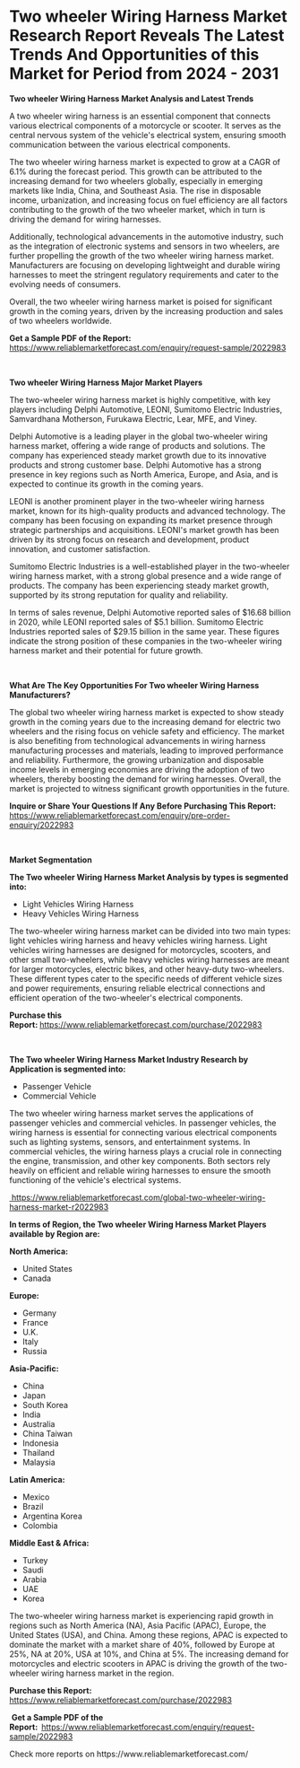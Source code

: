 <p><h1>Two wheeler Wiring Harness Market Research Report Reveals The Latest Trends And Opportunities of this Market for Period from 2024 - 2031</h1></p><p><strong>Two wheeler Wiring Harness Market Analysis and Latest Trends</strong></p>
<p><p>A two wheeler wiring harness is an essential component that connects various electrical components of a motorcycle or scooter. It serves as the central nervous system of the vehicle's electrical system, ensuring smooth communication between the various electrical components.</p><p>The two wheeler wiring harness market is expected to grow at a CAGR of 6.1% during the forecast period. This growth can be attributed to the increasing demand for two wheelers globally, especially in emerging markets like India, China, and Southeast Asia. The rise in disposable income, urbanization, and increasing focus on fuel efficiency are all factors contributing to the growth of the two wheeler market, which in turn is driving the demand for wiring harnesses.</p><p>Additionally, technological advancements in the automotive industry, such as the integration of electronic systems and sensors in two wheelers, are further propelling the growth of the two wheeler wiring harness market. Manufacturers are focusing on developing lightweight and durable wiring harnesses to meet the stringent regulatory requirements and cater to the evolving needs of consumers.</p><p>Overall, the two wheeler wiring harness market is poised for significant growth in the coming years, driven by the increasing production and sales of two wheelers worldwide.</p></p>
<p><strong>Get a Sample PDF of the Report:&nbsp;</strong> <a href="https://www.reliablemarketforecast.com/enquiry/request-sample/2022983">https://www.reliablemarketforecast.com/enquiry/request-sample/2022983</a></p>
<p>&nbsp;</p>
<p><strong>Two wheeler Wiring Harness Major Market Players</strong></p>
<p><p>The two-wheeler wiring harness market is highly competitive, with key players including Delphi Automotive, LEONI, Sumitomo Electric Industries, Samvardhana Motherson, Furukawa Electric, Lear, MFE, and Viney. </p><p>Delphi Automotive is a leading player in the global two-wheeler wiring harness market, offering a wide range of products and solutions. The company has experienced steady market growth due to its innovative products and strong customer base. Delphi Automotive has a strong presence in key regions such as North America, Europe, and Asia, and is expected to continue its growth in the coming years.</p><p>LEONI is another prominent player in the two-wheeler wiring harness market, known for its high-quality products and advanced technology. The company has been focusing on expanding its market presence through strategic partnerships and acquisitions. LEONI's market growth has been driven by its strong focus on research and development, product innovation, and customer satisfaction.</p><p>Sumitomo Electric Industries is a well-established player in the two-wheeler wiring harness market, with a strong global presence and a wide range of products. The company has been experiencing steady market growth, supported by its strong reputation for quality and reliability.</p><p>In terms of sales revenue, Delphi Automotive reported sales of $16.68 billion in 2020, while LEONI reported sales of $5.1 billion. Sumitomo Electric Industries reported sales of $29.15 billion in the same year. These figures indicate the strong position of these companies in the two-wheeler wiring harness market and their potential for future growth.</p></p>
<p>&nbsp;</p>
<p><strong>What Are The Key Opportunities For Two wheeler Wiring Harness Manufacturers?</strong></p>
<p><p>The global two wheeler wiring harness market is expected to show steady growth in the coming years due to the increasing demand for electric two wheelers and the rising focus on vehicle safety and efficiency. The market is also benefiting from technological advancements in wiring harness manufacturing processes and materials, leading to improved performance and reliability. Furthermore, the growing urbanization and disposable income levels in emerging economies are driving the adoption of two wheelers, thereby boosting the demand for wiring harnesses. Overall, the market is projected to witness significant growth opportunities in the future.</p></p>
<p><strong>Inquire or Share Your Questions If Any Before Purchasing This Report:</strong> <a href="https://www.reliablemarketforecast.com/enquiry/pre-order-enquiry/2022983">https://www.reliablemarketforecast.com/enquiry/pre-order-enquiry/2022983</a></p>
<p>&nbsp;</p>
<p><strong>Market Segmentation</strong></p>
<p><strong>The Two wheeler Wiring Harness Market Analysis by types is segmented into:</strong></p>
<p><ul><li>Light Vehicles Wiring Harness</li><li>Heavy Vehicles Wiring Harness</li></ul></p>
<p><p>The two-wheeler wiring harness market can be divided into two main types: light vehicles wiring harness and heavy vehicles wiring harness. Light vehicles wiring harnesses are designed for motorcycles, scooters, and other small two-wheelers, while heavy vehicles wiring harnesses are meant for larger motorcycles, electric bikes, and other heavy-duty two-wheelers. These different types cater to the specific needs of different vehicle sizes and power requirements, ensuring reliable electrical connections and efficient operation of the two-wheeler's electrical components.</p></p>
<p><strong>Purchase this Report:&nbsp;</strong><a href="https://www.reliablemarketforecast.com/purchase/2022983">https://www.reliablemarketforecast.com/purchase/2022983</a></p>
<p>&nbsp;</p>
<p><strong>The Two wheeler Wiring Harness Market Industry Research by Application is segmented into:</strong></p>
<p><ul><li>Passenger Vehicle</li><li>Commercial Vehicle</li></ul></p>
<p><p>The two wheeler wiring harness market serves the applications of passenger vehicles and commercial vehicles. In passenger vehicles, the wiring harness is essential for connecting various electrical components such as lighting systems, sensors, and entertainment systems. In commercial vehicles, the wiring harness plays a crucial role in connecting the engine, transmission, and other key components. Both sectors rely heavily on efficient and reliable wiring harnesses to ensure the smooth functioning of the vehicle's electrical systems.</p></p>
<p><a href="https://www.reliablemarketforecast.com/global-two-wheeler-wiring-harness-market-r2022983">&nbsp;https://www.reliablemarketforecast.com/global-two-wheeler-wiring-harness-market-r2022983</a></p>
<p><strong>In terms of Region, the Two wheeler Wiring Harness Market Players available by Region are:</strong></p>
<p>
    <p> <strong> North America: </strong>
        <ul>
            <li>United States</li>
            <li>Canada</li>
        </ul>
        </p> 
    <p> <strong> Europe: </strong>
        <ul>
            <li>Germany</li>
            <li>France</li>
            <li>U.K.</li>
            <li>Italy</li>
            <li>Russia</li>
        </ul>
        </p> 
    <p> <strong> Asia-Pacific: </strong>
        <ul>
            <li>China</li>
            <li>Japan</li>
            <li>South Korea</li>
            <li>India</li>
            <li>Australia</li>
            <li>China Taiwan</li>
            <li>Indonesia</li>
            <li>Thailand</li>
            <li>Malaysia</li>
        </ul>
        </p> 
    <p> <strong> Latin America: </strong>
        <ul>
            <li>Mexico</li>
            <li>Brazil</li>
            <li>Argentina Korea</li>
            <li>Colombia</li>
        </ul>
        </p> 
    <p> <strong> Middle East & Africa: </strong>
        <ul>
            <li>Turkey</li>
            <li>Saudi</li>
            <li>Arabia</li>
            <li>UAE</li>
            <li>Korea</li>
        </ul>
    </p>
    </p>
<p><p>The two-wheeler wiring harness market is experiencing rapid growth in regions such as North America (NA), Asia Pacific (APAC), Europe, the United States (USA), and China. Among these regions, APAC is expected to dominate the market with a market share of 40%, followed by Europe at 25%, NA at 20%, USA at 10%, and China at 5%. The increasing demand for motorcycles and electric scooters in APAC is driving the growth of the two-wheeler wiring harness market in the region.</p></p>
<p><strong>Purchase this Report: </strong><a href="https://www.reliablemarketforecast.com/purchase/2022983">https://www.reliablemarketforecast.com/purchase/2022983</a></p>
<p>&nbsp;<strong>Get a Sample PDF of the Report:&nbsp;&nbsp;</strong><a href="https://www.reliablemarketforecast.com/enquiry/request-sample/2022983">https://www.reliablemarketforecast.com/enquiry/request-sample/2022983</a></p>
<p><strong></strong></p>
<p>Check more reports on https://www.reliablemarketforecast.com/</p>